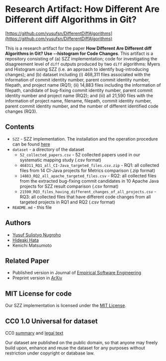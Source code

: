# Research Artifact: How Different Are Different diff Algorithms in Git?

[https://github.com/yusufsn/DifferentDiffAlgorithms](https://github.com/yusufsn/DifferentDiffAlgorithms)

This is a research artifact for the paper **How Different Are Different diff Algorithms in Git? Use --histogram for Code Changes**. This artifact is a repository consisting of (a) SZZ implementation; code for investigating the disagreement level of `diff` outputs produced by two `diff` algorithms: Myers and Histogram using SZZ (i.e. an approach to identify bug-introducing changes); and (b) dataset including (i) 468,311 files associated with the information of commit identity number, parent commit identity number, filepath, and project name (RQ1); (ii) 14,883 files including the information of filepath, candidate of bug-fixing commit identity number, parent commit identity number and project name (RQ2); and (iii) all 21,590 files with the information of project name, filename, filepath, commit identity number, parent commit identity number, and the number of different identified code changes (RQ3). 


## Contents
* `SZZ` - SZZ implementation. The installation and the operation procedure can be found [here](https://github.com/yusufsn/DifferentDiffAlgorithms/blob/master/SZZ/INSTALL.md)
* `dataset` - a directory of the dataset
  * `52_collected_papers.csv` - 52 collected papers used in our systematic mapping study (.csv format)
  * `468311_RQ1_all_CI-Java_targeted_files.csv.zip` - RQ1: all collected files from 14 CI-Java projects for Metrics comparison (.zip format)
  * `14883_RQ2_all_apache_targeted_files.csv` - RQ2: all collected files from the extracted bug-fixing commit candidates in 10 Apache Java projects for SZZ result comparison (.csv format)
  * `21590_RQ3_files_having_different_changes_of_all_projects.csv` - RQ3: all collected files that have different code changes from all targeted projects in RQ1 and RQ2 (.csv format)
* `README.md` - this file

## Authors
* [Yusuf Sulistyo Nugroho](https://yusufsn.github.io/)
* [Hideaki Hata](https://hideakihata.github.io/)
* Kenichi Matsumoto

## Related Paper
* Published version in Journal of [Empirical Software Engineering](https://link.springer.com/article/10.1007/s10664-019-09772-z)
* Preprint version in [ArXiv](https://arxiv.org/abs/1902.02467)

## MIT License for code
Our SZZ implementation is licensed under the [MIT License](LICENSE.md).

## CC0 1.0 Universal for dataset
CC0 [summary](https://creativecommons.org/publicdomain/zero/1.0/) and [legal text](https://creativecommons.org/publicdomain/zero/1.0/legalcode)

Our dataset are published on the public domain, so that anyone may freely build upon, enhance and reuse the dataset for any purposes without restriction under copyright or database law.
